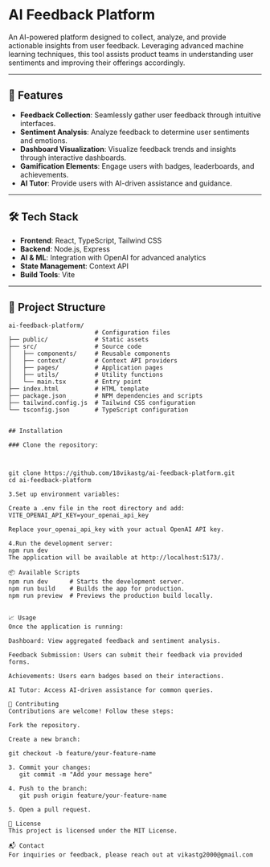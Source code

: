 # AI Feedback Platform

An AI-powered platform designed to collect, analyze, and provide actionable insights from user feedback. Leveraging advanced machine learning techniques, this tool assists product teams in understanding user sentiments and improving their offerings accordingly.

---

## 🚀 Features

- **Feedback Collection**: Seamlessly gather user feedback through intuitive interfaces.
- **Sentiment Analysis**: Analyze feedback to determine user sentiments and emotions.
- **Dashboard Visualization**: Visualize feedback trends and insights through interactive dashboards.
- **Gamification Elements**: Engage users with badges, leaderboards, and achievements.
- **AI Tutor**: Provide users with AI-driven assistance and guidance.

---

## 🛠️ Tech Stack

- **Frontend**: React, TypeScript, Tailwind CSS
- **Backend**: Node.js, Express
- **AI & ML**: Integration with OpenAI for advanced analytics
- **State Management**: Context API
- **Build Tools**: Vite

---

## 📂 Project Structure

```plaintext
ai-feedback-platform/
                        # Configuration files
├── public/             # Static assets
├── src/                # Source code
│   ├── components/     # Reusable components
│   ├── context/        # Context API providers
│   ├── pages/          # Application pages
│   ├── utils/          # Utility functions
│   └── main.tsx        # Entry point
├── index.html          # HTML template
├── package.json        # NPM dependencies and scripts
├── tailwind.config.js  # Tailwind CSS configuration
└── tsconfig.json       # TypeScript configuration


## Installation

### Clone the repository:



git clone https://github.com/18vikastg/ai-feedback-platform.git
cd ai-feedback-platform

3.Set up environment variables:

Create a .env file in the root directory and add:
VITE_OPENAI_API_KEY=your_openai_api_key

Replace your_openai_api_key with your actual OpenAI API key.

4.Run the development server:
npm run dev
The application will be available at http://localhost:5173/.

📦 Available Scripts
npm run dev      # Starts the development server.
npm run build    # Builds the app for production.
npm run preview  # Previews the production build locally.


📈 Usage
Once the application is running:

Dashboard: View aggregated feedback and sentiment analysis.

Feedback Submission: Users can submit their feedback via provided forms.

Achievements: Users earn badges based on their interactions.

AI Tutor: Access AI-driven assistance for common queries.

🤝 Contributing
Contributions are welcome! Follow these steps:

Fork the repository.

Create a new branch:

git checkout -b feature/your-feature-name

3. Commit your changes:
   git commit -m "Add your message here"

4. Push to the branch:
   git push origin feature/your-feature-name

5. Open a pull request.

📄 License
This project is licensed under the MIT License.

📬 Contact
For inquiries or feedback, please reach out at vikastg2000@gmail.com
  

 






